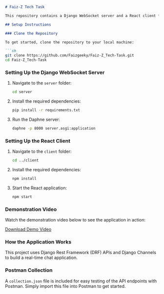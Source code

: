```markdown
# Faiz-Z Tech Task

This repository contains a Django WebSocket server and a React client for a real-time chat application.

## Setup Instructions

### Clone the Repository

To get started, clone the repository to your local machine:

```sh
git clone https://github.com/Faizgeeky/Faiz-Z_Tech-Task.git
cd Faiz-Z_Tech-Task
```

### Setting Up the Django WebSocket Server

1. Navigate to the `server` folder:
    ```sh
    cd server
    ```

2. Install the required dependencies:
    ```sh
    pip install -r requirements.txt
    ```

3. Run the Daphne server:
    ```sh
    daphne -p 8000 server.asgi:application
    ```

### Setting Up the React Client

1. Navigate to the `client` folder:
    ```sh
    cd ../client
    ```

2. Install the required dependencies:
    ```sh
    npm install
    ```

3. Start the React application:
    ```sh
    npm start
    ```

### Demonstration Video

Watch the demonstration video below to see the application in action:

[Download Demo Video](https://github.com/Faizgeeky/Faiz-Z_Tech-Task/raw/main/demo.mp4)

### How the Application Works

This project uses Django Rest Framework (DRF) APIs and Django Channels to build a real-time chat application. 

### Postman Collection

A `collection.json` file is included for easy testing of the API endpoints with Postman. Simply import this file into Postman to get started.

